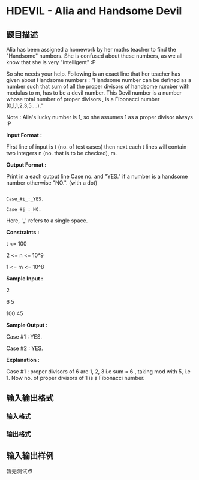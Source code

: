 # HDEVIL - Alia and Handsome Devil

## 题目描述

Alia has been assigned a homework by her maths teacher to find the "Handsome" numbers. She is confused about these numbers, as we all know that she is very "intelligent" :P

So she needs your help. Following is an exact line that her teacher has given about Handsome numbers : "Handsome number can be defined as a number such that sum of all the proper divisors of handsome number with modulus to m, has to be a devil number. This Devil number is a number whose total number of proper divisors , is a Fibonacci number (0,1,1,2,3,5....)."

Note : Alia's lucky number is 1, so she assumes 1 as a proper divisor always :P

**Input Format :**

First line of input is t (no. of test cases) then next each t lines will contain two integers n (no. that is to be checked), m.

**Output Format :**

Print in a each output line Case no. and "YES." if a number is a handsome number otherwise "NO.". (with a dot)

```

Case_#i_:_YES.

Case_#j_:_NO.

```

Here, '\_' refers to a single space.

**Constraints :**

t <= 100

2 <= n <= 10^9

1 <= m <= 10^8

**Sample Input :**

2

6 5

100 45

**Sample Output :**

Case #1 : YES.

Case #2 : YES.

**Explanation :**

Case #1 : proper divisors of 6 are 1, 2, 3 i.e sum = 6 , taking mod with 5, i.e 1. Now no. of proper divisors of 1 is a Fibonacci number.

## 输入输出格式

### 输入格式

### 输出格式

## 输入输出样例

暂无测试点

